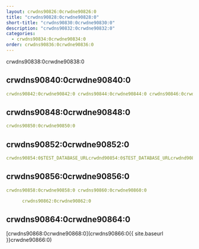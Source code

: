 ```yaml
---
layout: crwdns90826:0crwdne90826:0
title: "crwdns90828:0crwdne90828:0"
short-title: "crwdns90830:0crwdne90830:0"
description: "crwdns90832:0crwdne90832:0"
categories:
  - crwdns90834:0crwdne90834:0
order: crwdns90836:0crwdne90836:0
---
```

crwdns90838:0crwdne90838:0

## crwdns90840:0crwdne90840:0

```yaml
crwdns90842:0crwdne90842:0 crwdns90844:0crwdne90844:0 crwdns90846:0crwdne90846:0
```

## crwdns90848:0crwdne90848:0

```yaml
crwdns90850:0crwdne90850:0
```

## crwdns90852:0crwdne90852:0

```yaml
crwdns90854:0$TEST_DATABASE_URLcrwdnd90854:0$TEST_DATABASE_URLcrwdnd90854:0$TEST_DATABASE_URLcrwdne90854:0
```

## crwdns90856:0crwdne90856:0

```yaml
crwdns90858:0crwdne90858:0 crwdns90860:0crwdne90860:0

      crwdns90862:0crwdne90862:0

```

## crwdns90864:0crwdne90864:0

[crwdns90868:0crwdne90868:0](crwdns90866:0{{ site.baseurl }}crwdne90866:0)